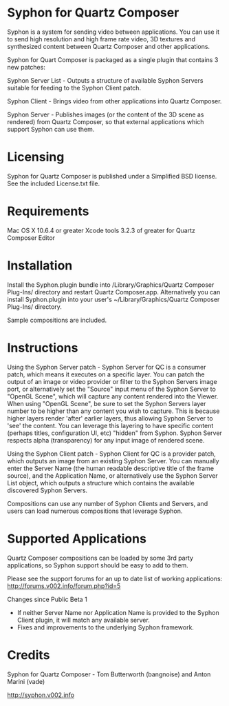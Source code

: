 Syphon for Quartz Composer
===============

Syphon is a system for sending video between applications. You can use it to send high resolution and high frame rate video, 3D textures and synthesized content between Quartz Composer and other applications.

Syphon for Quart Composer is packaged as a single plugin that contains 3 new patches:

Syphon Server List - Outputs a structure of available Syphon Servers suitable for feeding to the Syphon Client patch. 

Syphon Client - Brings video from other applications into Quartz Composer.

Syphon Server - Publishes images (or the content of the 3D scene as rendered) from Quartz Composer, so that external applications which support Syphon can use them.

Licensing
===============

Syphon for Quartz Composer is published under a Simplified BSD license. See the included License.txt file.

Requirements
===============

Mac OS X 10.6.4 or greater
Xcode tools 3.2.3 of greater for Quartz Composer Editor
 
Installation
===============

Install the Syphon.plugin bundle into /Library/Graphics/Quartz Composer Plug-Ins/ directory and restart Quartz Composer.app. Alternatively you can install Syphon.plugin into your user's ~/Library/Graphics/Quartz Composer Plug-Ins/ directory.

Sample compositions are included.

Instructions
===============

Using the Syphon Server patch - Syphon Server for QC is a consumer patch, which means it executes on a specific layer. You can patch the output of an image or video provider or  filter to the Syphon Servers image port, or alternatively set the "Source" input menu of the Syphon Server to "OpenGL Scene", which will capture any content rendered into the Viewer. When using "OpenGL Scene", be sure to set the Syphon Servers layer number to be higher than any content you wish to capture. This is because higher layers render 'after' earlier layers, thus allowing Syphon Server to 'see' the content. You can leverage this layering to have specific content (perhaps titles, configuration UI, etc) "hidden" from Syphon. Syphon Server respects alpha (transparency) for any input image of rendered scene.

Using the Syphon Client patch - Syphon Client for QC is a provider patch, which outputs an image from an existing Syphon Server. You can manually enter the Server Name (the human readable descriptive title of the frame source), and the Application Name, or alternatively use the Syphon Server List object, which outputs a structure which contains the available discovered Syphon Servers. 

Compositions can use any number of Syphon Clients and Servers, and users can load numerous compositions that leverage Syphon.

Supported Applications
===============

Quartz Composer compositions can be loaded by some 3rd party applications, so Syphon support should be easy to add to them.

Please see the support forums for an up to date list of working applications: http://forums.v002.info/forum.php?id=5

Changes since Public Beta 1
- If neither Server Name nor Application Name is provided to the Syphon Client plugin, it will match any available server.
- Fixes and improvements to the underlying Syphon framework.

Credits
===============

Syphon for Quartz Composer - Tom Butterworth (bangnoise) and Anton Marini (vade)

http://syphon.v002.info